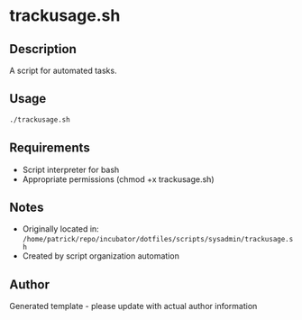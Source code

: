 # trackusage.sh

## Description
A script for automated tasks.

## Usage
```bash
./trackusage.sh
```

## Requirements
- Script interpreter for bash
- Appropriate permissions (chmod +x trackusage.sh)

## Notes
- Originally located in: `/home/patrick/repo/incubator/dotfiles/scripts/sysadmin/trackusage.sh`
- Created by script organization automation

## Author
Generated template - please update with actual author information
